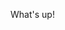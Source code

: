 What's up!

<!--
**Cooper-Nebulae/Cooper-Nebulae** is a ✨ _special_ ✨ repository because its `README.md` (this file) appears on your GitHub profile.

Here are some ideas to get you started:

- 🔭 I’m currently working on learning basic front end development!
- 🌱 I’m currently learning Javascript
- 👯 I’m looking to collaborate on small projects
- 🤔 I’m looking for help with career oppurtunities
- 📫 How to reach me: boeckhcooper@protonmail.com
- 😄 Pronouns: she/her
-->
